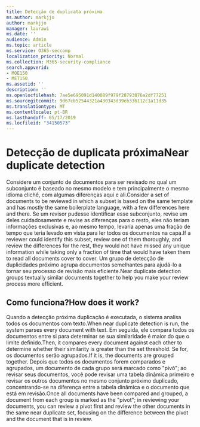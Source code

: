 ```yaml
---
title: Detecção de duplicata próxima
ms.author: markjjo
author: markjjo
manager: laurawi
ms.date: ''
audience: Admin
ms.topic: article
ms.service: O365-seccomp
localization_priority: Normal
ms.collection: M365-security-compliance
search.appverid:
- MOE150
- MET150
ms.assetid: ''
description: ''
ms.openlocfilehash: 7ae5e695091d140089f979f28793876a2df77251
ms.sourcegitcommit: 9d67cb52544321a430343d39eb336112c1a11d35
ms.translationtype: MT
ms.contentlocale: pt-BR
ms.lasthandoff: 05/17/2019
ms.locfileid: "34150573"
---
```

# <a name="near-duplicate-detection"></a><span data-ttu-id="dd56f-102">Detecção de duplicata próxima</span><span class="sxs-lookup"><span data-stu-id="dd56f-102">Near duplicate detection</span></span>

<span data-ttu-id="dd56f-103">Considere um conjunto de documentos para ser revisado no qual um subconjunto é baseado no mesmo modelo e tem principalmente o mesmo idioma clichê, com algumas diferenças aqui e ali.</span><span class="sxs-lookup"><span data-stu-id="dd56f-103">Consider a set of documents to be reviewed in which a subset is based on the same template and has mostly the same boilerplate language, with a few differences here and there.</span></span> <span data-ttu-id="dd56f-104">Se um revisor pudesse identificar esse subconjunto, revise um deles cuidadosamente e revise as diferenças para o resto, eles não teriam informações exclusivas e, ao mesmo tempo, levaria apenas uma fração de tempo que teria levado em vista para ler todos os documentos na capa.</span><span class="sxs-lookup"><span data-stu-id="dd56f-104">If a reviewer could identify this subset, review one of them thoroughly, and review the differences for the rest, they would not have missed any unique information while taking only a fraction of time that would have taken them to read all documents cover to cover.</span></span> <span data-ttu-id="dd56f-105">Um grupo de detecção de duplicidades próximo agrupa documentos semelhantes para ajudá-lo a tornar seu processo de revisão mais eficiente.</span><span class="sxs-lookup"><span data-stu-id="dd56f-105">Near duplicate detection groups textually similar documents together to help you make your review process more efficient.</span></span>

## <a name="how-does-it-work"></a><span data-ttu-id="dd56f-106">Como funciona?</span><span class="sxs-lookup"><span data-stu-id="dd56f-106">How does it work?</span></span>

<span data-ttu-id="dd56f-107">Quando a detecção próxima duplicação é executada, o sistema analisa todos os documentos com texto.</span><span class="sxs-lookup"><span data-stu-id="dd56f-107">When near duplicate detection is run, the system parses every document with text.</span></span> <span data-ttu-id="dd56f-108">Em seguida, ele compara todos os documentos entre si para determinar se sua similaridade é maior do que o limite definido.</span><span class="sxs-lookup"><span data-stu-id="dd56f-108">Then, it compares every document against each other to determine whether their similarity is greater than the set threshold.</span></span> <span data-ttu-id="dd56f-109">Se for, os documentos serão agrupados.</span><span class="sxs-lookup"><span data-stu-id="dd56f-109">If it is, the documents are grouped together.</span></span> <span data-ttu-id="dd56f-110">Depois que todos os documentos forem comparados e agrupados, um documento de cada grupo será marcado como "pivô"; ao revisar seus documentos, você pode revisar uma tabela dinâmica primeiro e revisar os outros documentos no mesmo conjunto próximo duplicado, concentrando-se na diferença entre a tabela dinâmica e o documento que está em revisão.</span><span class="sxs-lookup"><span data-stu-id="dd56f-110">Once all documents have been compared and grouped, a document from each group is marked as the "pivot"; in reviewing your documents, you can review a pivot first and review the other documents in the same near duplicate set, focusing on the difference between the pivot and the document that is in review.</span></span>